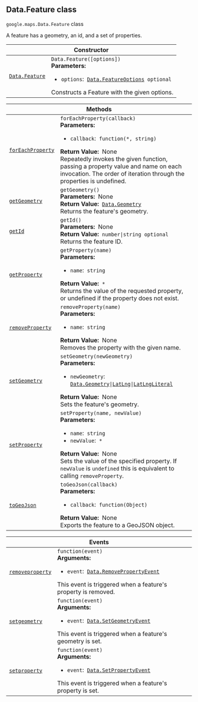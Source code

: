 
<h2 id="Data.Feature">Data.Feature class</h2>
<p>
<code><span itemprop="path">google.maps</span>.<span itemprop="name">Data.Feature</span></code>
class
</p>
<p>A feature has a geometry, an id, and a set of properties.</p>
<div class="devsite-table-wrapper"><table class="constructors responsive" summary="class Data.Feature - Constructor">
<thead>
<tr><th colspan="2" id="Data.Feature.constructor">Constructor</th>
</tr></thead>
<tbody>
<tr>
<td><code><a class="secret-link" href="#Data.Feature.constructor"><span>Data.Feature</span></a></code></td>
<td><div><code>Data.Feature([options])</code></div>
<div class="desc"><strong>Parameters:</strong>&nbsp; <ul>
<li><code>options</code>:&nbsp; <code><a href="Data.FeatureOptions.md">Data.FeatureOptions</a> <span class="optional-type-annotation">optional</span></code></li>
</ul></div>
<div class="desc">Constructs a Feature with the given options.</div></td>
</tr>
</tbody>
</table></div>
<div class="devsite-table-wrapper"><table class="methods responsive" summary="class Data.Feature - Methods">
<thead>
<tr><th colspan="2">Methods</th>
</tr></thead>
<tbody>
<tr id="Data.Feature.forEachProperty">
<td itemprop="property"><code><a class="secret-link" href="#Data.Feature.forEachProperty"><span>forEachProperty</span></a></code></td>
<td><div><code>forEachProperty(callback)</code></div>
<div class="desc"><strong>Parameters:</strong>&nbsp; <ul>
<li><code>callback</code>:&nbsp; <code>function(*, string)</code></li>
</ul></div>
<div class="desc"><strong>Return Value:</strong>&nbsp; None</div>
<div class="desc">Repeatedly invokes the given function, passing a property value and name on each invocation. The order of iteration through the properties is undefined.</div></td>
</tr>
<tr id="Data.Feature.getGeometry">
<td itemprop="property"><code><a class="secret-link" href="#Data.Feature.getGeometry"><span>getGeometry</span></a></code></td>
<td><div><code>getGeometry()</code></div>
<div class="desc"><strong>Parameters:</strong>&nbsp; None</div>
<div class="desc"><strong>Return Value:</strong>&nbsp; <code><a href="Data.Geometry.md">Data.Geometry</a></code></div>
<div class="desc">Returns the feature's geometry.</div></td>
</tr>
<tr id="Data.Feature.getId">
<td itemprop="property"><code><a class="secret-link" href="#Data.Feature.getId"><span>getId</span></a></code></td>
<td><div><code>getId()</code></div>
<div class="desc"><strong>Parameters:</strong>&nbsp; None</div>
<div class="desc"><strong>Return Value:</strong>&nbsp; <code>number|string <span class="optional-type-annotation">optional</span></code></div>
<div class="desc">Returns the feature ID.</div></td>
</tr>
<tr id="Data.Feature.getProperty">
<td itemprop="property"><code><a class="secret-link" href="#Data.Feature.getProperty"><span>getProperty</span></a></code></td>
<td><div><code>getProperty(name)</code></div>
<div class="desc"><strong>Parameters:</strong>&nbsp; <ul>
<li><code>name</code>:&nbsp; <code>string</code></li>
</ul></div>
<div class="desc"><strong>Return Value:</strong>&nbsp; <code>*</code></div>
<div class="desc">Returns the value of the requested property, or undefined if the property does not exist.</div></td>
</tr>
<tr id="Data.Feature.removeProperty">
<td itemprop="property"><code><a class="secret-link" href="#Data.Feature.removeProperty"><span>removeProperty</span></a></code></td>
<td><div><code>removeProperty(name)</code></div>
<div class="desc"><strong>Parameters:</strong>&nbsp; <ul>
<li><code>name</code>:&nbsp; <code>string</code></li>
</ul></div>
<div class="desc"><strong>Return Value:</strong>&nbsp; None</div>
<div class="desc">Removes the property with the given name.</div></td>
</tr>
<tr id="Data.Feature.setGeometry">
<td itemprop="property"><code><a class="secret-link" href="#Data.Feature.setGeometry"><span>setGeometry</span></a></code></td>
<td><div><code>setGeometry(newGeometry)</code></div>
<div class="desc"><strong>Parameters:</strong>&nbsp; <ul>
<li><code>newGeometry</code>:&nbsp; <code><a href="Data.Geometry.md">Data.Geometry</a>|<a href="LatLng.md">LatLng</a>|<a href="LatLngLiteral.md">LatLngLiteral</a></code></li>
</ul></div>
<div class="desc"><strong>Return Value:</strong>&nbsp; None</div>
<div class="desc">Sets the feature's geometry.</div></td>
</tr>
<tr id="Data.Feature.setProperty">
<td itemprop="property"><code><a class="secret-link" href="#Data.Feature.setProperty"><span>setProperty</span></a></code></td>
<td><div><code>setProperty(name, newValue)</code></div>
<div class="desc"><strong>Parameters:</strong>&nbsp; <ul>
<li><code>name</code>:&nbsp; <code>string</code></li>
<li><code>newValue</code>:&nbsp; <code>*</code></li>
</ul></div>
<div class="desc"><strong>Return Value:</strong>&nbsp; None</div>
<div class="desc">Sets the value of the specified property. If <code>newValue</code> is <code>undefined</code> this is equivalent to calling <code>removeProperty</code>.</div></td>
</tr>
<tr id="Data.Feature.toGeoJson">
<td itemprop="property"><code><a class="secret-link" href="#Data.Feature.toGeoJson"><span>toGeoJson</span></a></code></td>
<td><div><code>toGeoJson(callback)</code></div>
<div class="desc"><strong>Parameters:</strong>&nbsp; <ul>
<li><code>callback</code>:&nbsp; <code>function(Object)</code></li>
</ul></div>
<div class="desc"><strong>Return Value:</strong>&nbsp; None</div>
<div class="desc">Exports the feature to a GeoJSON object.</div></td>
</tr>
</tbody>
</table></div>
<div class="devsite-table-wrapper"><table class="details responsive" summary="class Data.Feature - Events">
<thead>
<tr><th colspan="2">Events</th>
</tr></thead>
<tbody>
<tr id="Data.Feature.removeproperty">
<td itemprop="property"><code><a class="secret-link" href="#Data.Feature.removeproperty"><span>removeproperty</span></a></code></td>
<td><div><code>function(event)</code></div>
<div class="desc"><strong>Arguments:</strong>&nbsp; <ul>
<li><code>event</code>:&nbsp; <code><a href="Data.RemovePropertyEvent.md">Data.RemovePropertyEvent</a></code></li>
</ul></div>
<div class="desc">This event is triggered when a feature's property is removed.</div></td>
</tr>
<tr id="Data.Feature.setgeometry">
<td itemprop="property"><code><a class="secret-link" href="#Data.Feature.setgeometry"><span>setgeometry</span></a></code></td>
<td><div><code>function(event)</code></div>
<div class="desc"><strong>Arguments:</strong>&nbsp; <ul>
<li><code>event</code>:&nbsp; <code><a href="Data.SetGeometryEvent.md">Data.SetGeometryEvent</a></code></li>
</ul></div>
<div class="desc">This event is triggered when a feature's geometry is set.</div></td>
</tr>
<tr id="Data.Feature.setproperty">
<td itemprop="property"><code><a class="secret-link" href="#Data.Feature.setproperty"><span>setproperty</span></a></code></td>
<td><div><code>function(event)</code></div>
<div class="desc"><strong>Arguments:</strong>&nbsp; <ul>
<li><code>event</code>:&nbsp; <code><a href="Data.SetPropertyEvent.md">Data.SetPropertyEvent</a></code></li>
</ul></div>
<div class="desc">This event is triggered when a feature's property is set.</div></td>
</tr>
</tbody>
</table></div>
<script src="replace_links.js"></script>
